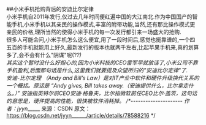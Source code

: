 ##小米手机抢购背后的安迪比尔定律  
小米手机自2011年发行,仅过去几年时间便红遍中国的大江南北.作为中国国产的智能手机,小米手机以其亲民的操作模式,丰富的附带功能,当然,还有那比操作模式更亲民的价格,理所当然的使得小米手机的每一次发行都引来一场盛大的抢购.   
很多人可能会问,小米手机怎么这么便宜,用了一段时间后,感觉也挺靠谱的,一个四五百的手机就能用上好久,最新发行的版本也就两千左右,比起苹果手机来,真的划算多了,会不会有什么"阴谋"呢(?_?)  
其实这个暂时没什么好担心的,因为小米科技的CEO雷军早就放话了,小米公司不靠手机盈利,后面那句话是什么,这里我们就要提及众望所归的"安迪比尔定律"了.  
安迪-比尔定理 （Andy and Bill’s Law）是对IT产业中软件和硬件升级换代关系的一个概括。原话是 “Andy gives, Bill takes away.（安迪提供什么，比尔拿走什么。）” 安迪指英特尔前CEO安迪·格鲁夫，比尔指微软前任CEO比尔·盖茨，这句话的意思是，硬件提高的性能，很快被软件消耗掉。
/*--------------------- 
作者：jyyn______ 
来源：CSDN 
原文：https://blog.csdn.net/jyyn______/article/details/78588216 */
